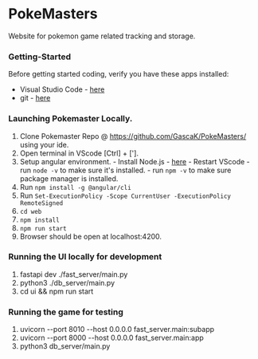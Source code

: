 # PokeMasters
Website for pokemon game related tracking and storage.


### Getting-Started

Before getting started coding, verify you have these apps installed:
* Visual Studio Code - [here](https://code.visualstudio.com/)
* git - [here](https://git-scm.com/download/win)

### Launching Pokemaster Locally.
1. Clone Pokemaster Repo @ https://github.com/GascaK/PokeMasters/ using your ide.
2. Open terminal in VScode [Ctrl] + ['].
3. Setup angular environment.
        - Install Node.js - [here](https://nodejs.org/en/)
        - Restart VScode
        - run `node -v` to make sure it's installed.
        - run `npm -v` to make sure package manager is installed.
4. Run `npm install -g @angular/cli`
5. Run `Set-ExecutionPolicy -Scope CurrentUser -ExecutionPolicy RemoteSigned`
6. `cd web`
7. `npm install`
8. `npm run start`
9. Browser should be open at localhost:4200.

### Running the UI locally for development
1. fastapi dev ./fast_server/main.py
2. python3 ./db_server/main.py
3. cd ui && npm run start

### Running the game for testing
1. uvicorn --port 8010 --host 0.0.0.0 fast_server.main:subapp
2. uvicorn --port 8000 --host 0.0.0.0 fast_server.main:app
3. python3 db_server/main.py